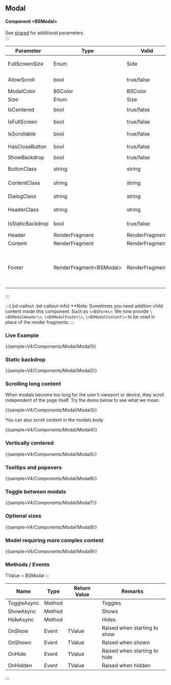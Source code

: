 ﻿## Modal
#### Component \<BSModal\>
See [shared](layout/shared) for additional parameters    
:::

| Parameter        | Type                    | Valid          | Remarks/Output                                                                       | 
|------------------|-------------------------|----------------|--------------------------------------------------------------------------------------|
| FullScreenSize   | Enum                    | Side           | `.modal-fullscreen-[]-down`                                                          | {.table-striped}
| AllowScroll      | bool                    | true/false     | Allows Body Scrolling                                                                | 
| ModalColor       | BSColor                 | BSColor        |                                                                                      |
| Size             | Enum                    | Size           | `.modal-[]`                                                                          |
| IsCentered       | bool                    | true/false     | `.modal-dialog-centered`                                                             |
| IsFullScreen     | bool                    | true/false     | `.modal-fullscreen`                                                                  |
| IsScrollable     | bool                    | true/false     | `.modal-dialog-scrollable`                                                           |
| HasCloseButton   | bool                    | true/false     | Includes `.btn-close`                                                                |
| ShowBackdrop     | bool                    | true/false     |                                                                                      |
| ButtonClass      | string                  | string         | custom class for the close button                                                    |
| ContentClass     | string                  | string         | custom class for `modal-body`                                                        |
| DialogClass      | string                  | string         | custom class for `modal-dialog`                                                      |
| HeaderClass      | string                  | string         | custom class for `modal-header`                                                      |
| IsStaticBackdrop | bool                    | true/false     | Ignores backdrop clicks                                                              |
| Header           | RenderFragment          | RenderFragment | Nested Content                                                                       |
| Content          | RenderFragment          | RenderFragment | Nested Content                                                                       |
| Footer           | RenderFragment\<BSModal\> | RenderFragment | Nested Content BSModal is assigned by a self reference you do not need to pass it. |

:::

:::{.bd-callout .bd-callout-info}
**Note: Sometimes you need addition child content inside this component. Such as `\<BSForm\>`. We now provide `\<BSModalHeader\>`, `\<BSModalFooter\>`, `\<BSModalContent\>` to be used in place of the render fragments.
:::

### Live Example

{{sample=V4/Components/Modal/Modal1}}

### Static backdrop

{{sample=V4/Components/Modal/Modal2}}

### Scrolling long content
When modals become too long for the user’s viewport or device, they scroll independent of the page itself. Try the demo below to see what we mean.

{{sample=V4/Components/Modal/Modal3}}

You can also scroll content in the modals body

{{sample=V4/Components/Modal/Modal4}}

### Vertically centered

{{sample=V4/Components/Modal/Modal5}}

### Tooltips and popovers

{{sample=V4/Components/Modal/Modal6}}

### Toggle between modals

{{sample=V4/Components/Modal/Modal7}}

### Optional sizes

{{sample=V4/Components/Modal/Modal8}}

### Model requiring more complex content

{{sample=V4/Components/Modal/Modal9}}

### Methods / Events
TValue = BSModal
:::

| Name        | Type   | Return Value | Remarks                      |
|-------------|--------|--------------|------------------------------|
| ToggleAsync | Method |              | Toggles                      |
| ShowAsync   | Method |              | Shows                        |
| HideAsync   | Method |              | Hides                        |
| OnShow      | Event  | TValue       | Raised when starting to show |
| OnShown     | Event  | TValue       | Raised when shown            |
| OnHide      | Event  | TValue       | Raised when starting to hide |
| OnHidden    | Event  | TValue       | Raised when hidden           |
:::

